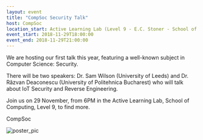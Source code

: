 ```yaml
---
layout: event
title: "CompSoc Security Talk"
host: CompSoc
location_start: Active Learning Lab (Level 9 - E.C. Stoner - School of Computing)
event_start: 2018-11-29T18:00:00
event_end: 2018-11-29T21:00:00
---
```


We are hosting our first talk this year, featuring a well-known subject in Computer Science: Security.

There will be two speakers: Dr. Sam Wilson (University of Leeds) and Dr. Răzvan Deaconescu (University of Politehnica Bucharest) who will talk about IoT Security and Reverse Engineering.

Join us on 29 November, from 6PM in the Active Learning Lab, School of Computing, Level 9, to find more.

CompSoc

![poster_pic](https://i.imgur.com/KORM1Bk.jpg)
